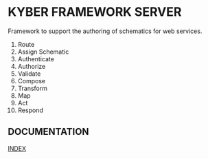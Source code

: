 # KYBER FRAMEWORK SERVER
Framework to support the authoring of schematics for web services.

1. Route
2. Assign Schematic
3. Authenticate
4. Authorize
5. Validate
6. Compose
7. Transform
8. Map
9. Act
10. Respond

## DOCUMENTATION

[INDEX](./docs/INDEX.md)
